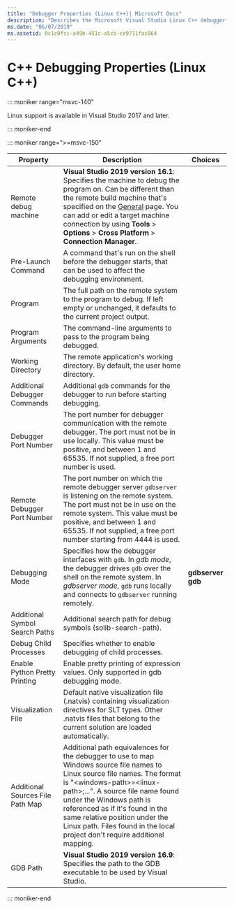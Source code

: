 ```yaml
---
title: "Debugger Properties (Linux C++)| Microsoft Docs"
description: "Describes the Microsoft Visual Studio Linux C++ debugger properties"
ms.date: "06/07/2019"
ms.assetid: 0c1c0fcc-a49b-451c-a5cb-ce9711fac064
---
```

# C++ Debugging Properties (Linux C++)

::: moniker range="msvc-140"

Linux support is available in Visual Studio 2017 and later.

::: moniker-end

::: moniker range=">=msvc-150"

| Property | Description | Choices |
|--|--|--|
| Remote debug machine | **Visual Studio 2019 version 16.1**: Specifies the machine to debug the program on. Can be different than the remote build machine that's specified on the [General](general-linux.md) page. You can add or edit a target machine connection by using **Tools** > **Options** > **Cross Platform** > **Connection Manager**. |
| Pre-Launch Command | A command that's run on the shell before the debugger starts, that can be used to affect the debugging environment. |
| Program | The full path on the remote system to the program to debug. If left empty or unchanged, it defaults to the current project output. |
| Program Arguments | The command-line arguments to pass to the program being debugged. |
| Working Directory | The remote application's working directory. By default, the user home directory. |
| Additional Debugger Commands | Additional `gdb` commands for the debugger to run before starting debugging. |
| Debugger Port Number | The port number for debugger communication with the remote debugger. The port must not be in use locally. This value must be positive, and between 1 and 65535. If not supplied, a free port number is used. |
| Remote Debugger Port Number | The port number on which the remote debugger server `gdbserver` is listening on the remote system. The port must not be in use on the remote system. This value must be positive, and between 1 and 65535. If not supplied, a free port number starting from 4444 is used. |
| Debugging Mode | Specifies how the debugger interfaces with `gdb`. In *gdb mode*, the debugger drives `gdb` over the shell on the remote system. In *gdbserver mode*, `gdb` runs locally and connects to `gdbserver` running remotely. | **gdbserver**<br/>**gdb** |
| Additional Symbol Search Paths | Additional search path for debug symbols (solib-search-path). |
| Debug Child Processes | Specifies whether to enable debugging of child processes. |
| Enable Python Pretty Printing | Enable pretty printing of expression values. Only supported in gdb debugging mode. |
| Visualization File | Default native visualization file (.natvis) containing visualization directives for SLT types. Other .natvis files that belong to the current solution are loaded automatically. |
| Additional Sources File Path Map | Additional path equivalences for the debugger to use to map Windows source file names to Linux source file names. The format is "\<windows-path>=\<linux-path>;...". A source file name found under the Windows path is referenced as if it's found in the same relative position under the Linux path. Files found in the local project don't require additional mapping. |
| GDB Path | **Visual Studio 2019 version 16.9**: Specifies the path to the GDB executable to be used by Visual Studio. |

::: moniker-end
